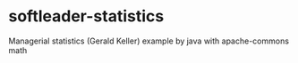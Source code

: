 # softleader-statistics
Managerial statistics (Gerald Keller) example by java with apache-commons math
